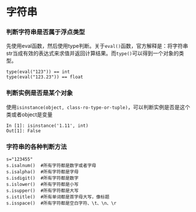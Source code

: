 # 字符串

### 判断字符串是否属于浮点类型

先使用eval函数，然后使用type判断。关于`eval()`函数，官方解释是：将字符串str当成有效的表达式来求值并返回计算结果。而`type()`可以得到一个对象的类型。

```
type(eval("123")) == int
type(eval("123.23")) == float
```

### 判断实例是否是某个对象

使用`isinstance(object, class-ro-type-or-tuple)`，可以判断实例是否是这个类或者object是变量

```
In [1]: isinstance('1.11', int)
Out[1]: False
```

### 字符串的各种判断方法

```
s="123455"
s.isalnum()  #所有字符都是数字或者字母
s.isalpha()  #所有字符都是字母
s.isdigit()  #所有字符都是数字
s.islower()  #所有字符都是小写
s.isupper()  #所有字符都是大写
s.istitle()  #所有单词都是首字母大写，像标题
s.isspace()  #所有字符都是空白字符、\t、\n、\r
```

